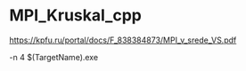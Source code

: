 # MPI_Kruskal_cpp

https://kpfu.ru/portal/docs/F_838384873/MPI_v_srede_VS.pdf

-n 4 $(TargetName).exe
